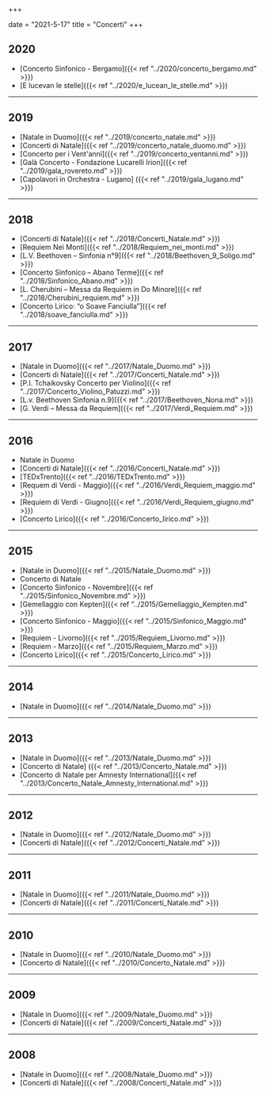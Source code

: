 ﻿+++

date = "2021-5-17"
title = "Concerti"
+++

## 2020

* [Concerto Sinfonico - Bergamo]({{< ref "../2020/concerto_bergamo.md" >}})
* [E lucevan le stelle]({{< ref "../2020/e_lucean_le_stelle.md" >}})

---

## 2019

* [Natale in Duomo]({{< ref "../2019/concerto_natale.md" >}})
* [Concerti di Natale]({{< ref "../2019/concerto_natale_duomo.md" >}})
* [Concerto per i Vent'anni]({{< ref "../2019/concerto_ventanni.md" >}})
* [Galà Concerto - Fondazione Lucarelli Irion]({{< ref "../2019/gala_rovereto.md" >}})
* [Capolavori in Orchestra - Lugano] ({{< ref "../2019/gala_lugano.md" >}})

---

## 2018

* [Concerti di Natale]({{< ref "../2018/Concerti_Natale.md" >}})
* [Requiem Nei Monti]({{< ref "../2018/Requiem_nei_monti.md" >}})
* [L.V. Beethoven – Sinfonia n°9]({{< ref "../2018/Beethoven_9_Soligo.md" >}})
* [Concerto Sinfonico – Abano Terme]({{< ref "../2018/Sinfonico_Abano.md" >}})
* [L. Cherubini – Messa da Requiem in Do Minore]({{< ref "../2018/Cherubini_requiem.md" >}})
* [Concerto Lirico: “o Soave Fanciulla”]({{< ref "../2018/soave_fanciulla.md" >}})

---

## 2017

* [Natale in Duomo]({{< ref "../2017/Natale_Duomo.md" >}})
* [Concerti di Natale]({{< ref "../2017/Concerti_Natale.md" >}})
* [P.I. Tchaikovsky Concerto per Violino]({{< ref "../2017/Concerto_Violino_Patuzzi.md" >}})
* [L.v. Beethoven Sinfonia n.9]({{< ref "../2017/Beethoven_Nona.md" >}})
* [G. Verdi – Messa da Requiem]({{< ref "../2017/Verdi_Requiem.md" >}})

---

## 2016

* Natale in Duomo
* [Concerti di Natale]({{< ref "../2016/Concerti_Natale.md" >}})
* [TEDxTrento]({{< ref "../2016/TEDxTrento.md" >}})
* [Requem di Verdi - Maggio]({{< ref "../2016/Verdi_Requiem_maggio.md" >}})
* [Requiem di Verdi - Giugno]({{< ref "../2016/Verdi_Requiem_giugno.md" >}})
* [Concerto Lirico]({{< ref "../2016/Concerto_lirico.md" >}})

---

## 2015

* [Natale in Duomo]({{< ref "../2015/Natale_Duomo.md" >}})
* Concerto di Natale
* [Concerto Sinfonico - Novembre]({{< ref "../2015/Sinfonico_Novembre.md" >}})
* [Gemellaggio con Kepten]({{< ref "../2015/Gemellaggio_Kempten.md" >}})
* [Concerto Sinfonico - Maggio]({{< ref "../2015/Sinfonico_Maggio.md" >}})
* [Requiem - Livorno]({{< ref "../2015/Requiem_Livorno.md" >}})
* [Requiem - Marzo]({{< ref "../2015/Requiem_Marzo.md" >}})
* [Concerto Lirico]({{< ref "../2015/Concerto_Lirico.md" >}})

---

## 2014

* [Natale in Duomo]({{< ref "../2014/Natale_Duomo.md" >}})

---

## 2013

* [Natale in Duomo]({{< ref "../2013/Natale_Duomo.md" >}})
* [Concerto di Natale] ({{< ref "../2013/Concerto_Natale.md" >}})
* [Concerto di Natale per Amnesty International]({{< ref "../2013/Concerto_Natale_Amnesty_International.md" >}})

---

## 2012

* [Natale in Duomo]({{< ref "../2012/Natale_Duomo.md" >}})
* [Concerti di Natale]({{< ref "../2012/Concerti_Natale.md" >}})

---

## 2011
* [Natale in Duomo]({{< ref "../2011/Natale_Duomo.md" >}})
* [Concerti di Natale]({{< ref "../2011/Concerti_Natale.md" >}})

---

## 2010
* [Natale in Duomo]({{< ref "../2010/Natale_Duomo.md" >}})
* [Concerto di Natale]({{< ref "../2010/Concerto_Natale.md" >}})

---

## 2009
* [Natale in Duomo]({{< ref "../2009/Natale_Duomo.md" >}})
* [Concerti di Natale]({{< ref "../2009/Concerti_Natale.md" >}})

---

## 2008
* [Natale in Duomo]({{< ref "../2008/Natale_Duomo.md" >}})
* [Concerti di Natale]({{< ref "../2008/Concerti_Natale.md" >}})

